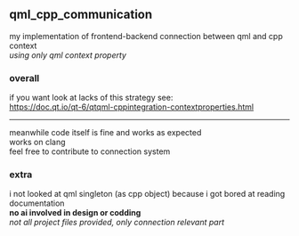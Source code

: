 ## qml_cpp_communication
my implementation of frontend-backend connection between qml and cpp context  
*using only qml context property*

### overall
if you want look at lacks of this strategy see:  
https://doc.qt.io/qt-6/qtqml-cppintegration-contextproperties.html  
  
---
meanwhile code itself is fine and works as expected  
works on clang  
feel free to contribute to connection system  

### extra
i not looked at qml singleton (as cpp object) because i got bored at reading documentation  
**no ai involved in design or codding**  
*not all project files provided, only connection relevant part*  